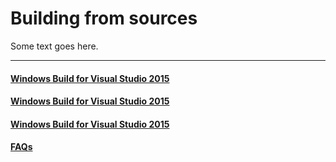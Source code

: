 # Building from sources

Some text goes here.

---

#### [Windows Build for Visual Studio 2015](tutorial-windows-build.md)
#### [Windows Build for Visual Studio 2015](tutorial-windows-build.md#system)
#### [Windows Build for Visual Studio 2015](tutorial-windows-build.md#expected-result)
#### [FAQs](FAQs.md)